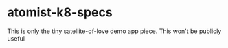 # atomist-k8-specs

This is only the tiny satellite-of-love demo app piece. 
This won't be publicly useful
